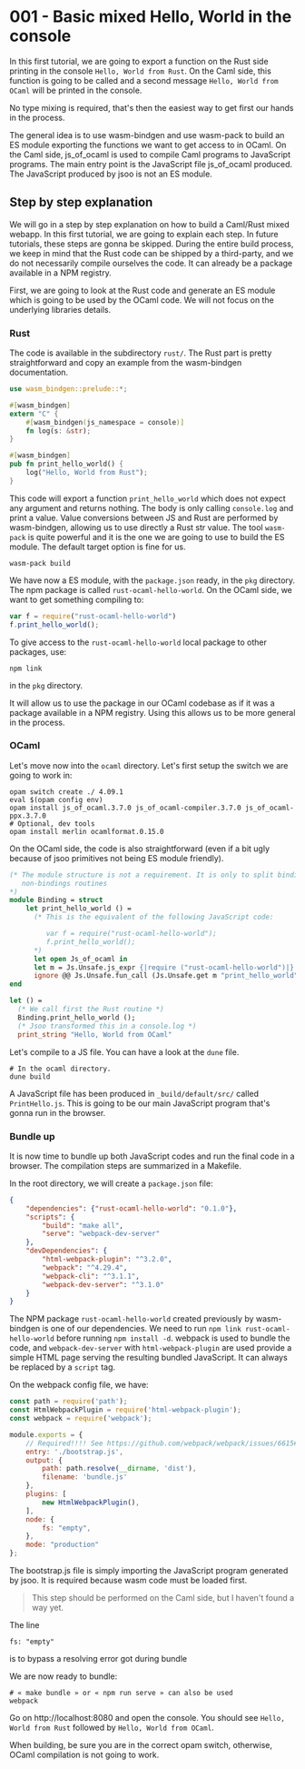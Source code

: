 # 001 - Basic mixed Hello, World in the console

In this first tutorial, we are going to export a function on the Rust side
printing in the console `Hello, World from Rust`. On the Caml side, this
function is going to be called and a second message `Hello, World from OCaml`
will be printed in the console.

No type mixing is required, that's then the easiest way to get first our hands
in the process.

The general idea is to use wasm-bindgen and use wasm-pack to build an ES module
exporting the functions we want to get access to in OCaml.
On the Caml side, js_of_ocaml is used to compile Caml programs to JavaScript programs.
The main entry point is the JavaScript file js_of_ocaml produced. The
JavaScript produced by jsoo is not an ES module.

## Step by step explanation

We will go in a step by step explanation on how to build a Caml/Rust mixed webapp.
In this first tutorial, we are going to explain each step. In future tutorials,
these steps are gonna be skipped.
During the entire build process, we keep in mind that the Rust code can be
shipped by a third-party, and we do not necessarily compile ourselves the code.
It can already be a package available in a NPM registry.

First, we are going to look at the Rust code and generate an ES module which is
going to be used by the OCaml code. We will not focus on the underlying libraries details.

### Rust

The code is available in the subdirectory `rust/`.
The Rust part is pretty straightforward and copy an example from the wasm-bindgen documentation.

```rust
use wasm_bindgen::prelude::*;

#[wasm_bindgen]
extern "C" {
    #[wasm_bindgen(js_namespace = console)]
    fn log(s: &str);
}

#[wasm_bindgen]
pub fn print_hello_world() {
    log("Hello, World from Rust");
}
```

This code will export a function `print_hello_world` which does not expect any
argument and returns nothing. The body is only calling `console.log` and print a
value. Value conversions between JS and Rust are performed by wasm-bindgen,
allowing us to use directly a Rust str value.
The tool `wasm-pack` is quite powerful and it is the one we are going to use to
build the ES module. The default target option is fine for us.

```shell
wasm-pack build
```

We have now a ES module, with the `package.json` ready, in the `pkg` directory. The npm package is called `rust-ocaml-hello-world`.
On the OCaml side, we want to get something compiling to:
```javascript
var f = require("rust-ocaml-hello-world")
f.print_hello_world();
```

To give access to the `rust-ocaml-hello-world` local package to other packages, use:
```
npm link
```
in the `pkg` directory.

It will allow us to use the package in our OCaml codebase as if it was a package
available in a NPM registry. Using this allows us to be more general in the
process.

### OCaml

Let's move now into the `ocaml` directory.
Let's first setup the switch we are going to work in:

```shell
opam switch create ./ 4.09.1
eval $(opam config env)
opam install js_of_ocaml.3.7.0 js_of_ocaml-compiler.3.7.0 js_of_ocaml-ppx.3.7.0
# Optional, dev tools
opam install merlin ocamlformat.0.15.0
```

On the OCaml side, the code is also straightforward (even if a bit ugly because
of jsoo primitives not being ES module friendly).

```ocaml
(* The module structure is not a requirement. It is only to split bindings with
   non-bindings routines
*)
module Binding = struct
    let print_hello_world () =
      (* This is the equivalent of the following JavaScript code:

         var f = require("rust-ocaml-hello-world");
         f.print_hello_world();
      *)
      let open Js_of_ocaml in
      let m = Js.Unsafe.js_expr {|require ("rust-ocaml-hello-world")|} in
      ignore @@ Js.Unsafe.fun_call (Js.Unsafe.get m "print_hello_world") [|Js.Unsafe.inject ()|]
end

let () =
  (* We call first the Rust routine *)
  Binding.print_hello_world ();
  (* Jsoo transformed this in a console.log *)
  print_string "Hello, World from OCaml"
```

Let's compile to a JS file. You can have a look at the `dune` file.
```
# In the ocaml directory.
dune build
```

A JavaScript file has been produced in `_build/default/src/` called
`PrintHello.js`. This is going to be our main JavaScript program that's gonna
run in the browser.

### Bundle up

It is now time to bundle up both JavaScript codes and run the final code in a
browser.
The compilation steps are summarized in a Makefile.

In the root directory, we will create a `package.json` file:

```json
{
    "dependencies": {"rust-ocaml-hello-world": "0.1.0"},
    "scripts": {
        "build": "make all",
        "serve": "webpack-dev-server"
    },
    "devDependencies": {
        "html-webpack-plugin": "^3.2.0",
        "webpack": "^4.29.4",
        "webpack-cli": "^3.1.1",
        "webpack-dev-server": "^3.1.0"
    }
}
```

The NPM package `rust-ocaml-hello-world` created previously by wasm-bindgen is
one of our dependencies. We need to run `npm link rust-ocaml-hello-world` before
running `npm install -d`.
webpack is used to bundle the code, and `webpack-dev-server` with
`html-webpack-plugin` are used provide a simple HTML page serving the resulting
bundled JavaScript. It can always be replaced by a `script` tag.

On the webpack config file, we have:
```javascript
const path = require('path');
const HtmlWebpackPlugin = require('html-webpack-plugin');
const webpack = require('webpack');

module.exports = {
    // Required!!!! See https://github.com/webpack/webpack/issues/6615#issuecomment-668177931
    entry: './bootstrap.js',
    output: {
        path: path.resolve(__dirname, 'dist'),
        filename: 'bundle.js'
    },
    plugins: [
        new HtmlWebpackPlugin(),
    ],
    node: {
        fs: "empty",
    },
    mode: "production"
};
```

The bootstrap.js file is simply importing the JavaScript program generated by
jsoo. It is required because wasm code must be loaded first.
> This step should be performed on the Caml side, but I haven't found a way yet.

The line
```
fs: "empty"
```
is to bypass a resolving error got during bundle

We are now ready to bundle:
```
# « make bundle » or « npm run serve » can also be used
webpack
```

Go on http://localhost:8080 and open the console. You should see `Hello, World
from Rust` followed by `Hello, World from OCaml`.

When building, be sure you are in the correct opam switch, otherwise, OCaml
compilation is not going to work.
